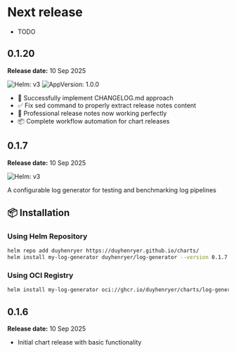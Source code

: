 # Next release

- TODO

## 0.1.20

**Release date:** 10 Sep 2025

![Helm: v3](https://img.shields.io/badge/Helm-v3.14%2B-informational?color=informational&logo=helm) ![AppVersion: 1.0.0](https://img.shields.io/badge/AppVersion-1.0.0-success?color=success&logo=docker)

- 🎉 Successfully implement CHANGELOG.md approach
- ✅ Fix sed command to properly extract release notes content  
- 🚀 Professional release notes now working perfectly
- 📦 Complete workflow automation for chart releases

## 0.1.7

**Release date:** 10 Sep 2025

![Helm: v3](https://img.shields.io/badge/Helm-v3.14%2B-informational?color=informational&logo=helm)

A configurable log generator for testing and benchmarking log pipelines

## 📦 Installation

### Using Helm Repository
```bash
helm repo add duyhenryer https://duyhenryer.github.io/charts/
helm install my-log-generator duyhenryer/log-generator --version 0.1.7
```

### Using OCI Registry
```bash
helm install my-log-generator oci://ghcr.io/duyhenryer/charts/log-generator --version 0.1.7
```

## 0.1.6

**Release date:** 10 Sep 2025

- Initial chart release with basic functionality

